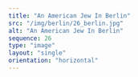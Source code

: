 ```yaml
---
title: "An American Jew In Berlin"
src: "/img/berlin/26_berlin.jpg"
alt: "An American Jew In Berlin"
sequence: 26
type: "image"
layout: "single"
orientation: "horizontal"
---
```

